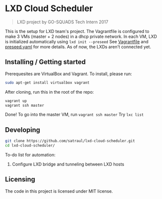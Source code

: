 # LXD Cloud Scheduler
>LXD project by GO-SQUADS Tech Intern 2017

This is the setup for LXD team's project.
The Vagrantfile is configured to make 3 VMs (master + 2 nodes) in a dhcp private network.
In each VM, LXD is initialized automatically using ```lxd init --preseed```
See [Vagrantfile](Vagrantfile) and [preseed.yaml](preseed.yaml) for more details.
As of now, the LXDs aren't connected yet.

## Installing / Getting started

Prerequesites are VirtualBox and Vagrant. To install, please run:
```bash
sudo apt-get install virtualbox vagrant
```
After cloning, run this in the root of the repo:
```bash
vagrant up
vagrant ssh master
```
Done! To go into the master VM, run ```vagrant ssh master```
Try  ```lxc list```

## Developing

```bash
git clone https://github.com/satraul/lxd-cloud-scheduler.git
cd lxd-cloud-scheduler/
```

To-do list for automation:
1. Configure LXD bridge and tunneling between LXD hosts

## Licensing

The code in this project is licensed under MIT license.
